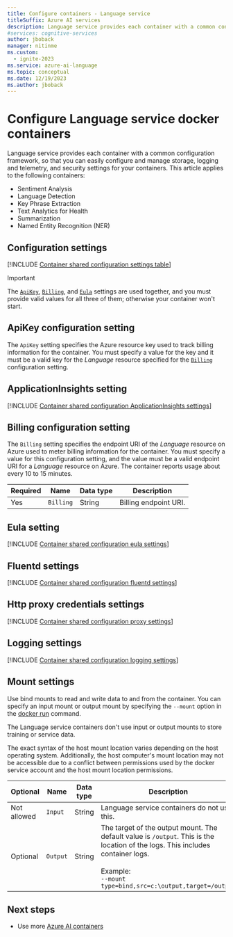 ```yaml
---
title: Configure containers - Language service
titleSuffix: Azure AI services
description: Language service provides each container with a common configuration framework, so that you can easily configure and manage storage, logging and telemetry, and security settings for your containers.
#services: cognitive-services
author: jboback
manager: nitinme
ms.custom:
  - ignite-2023
ms.service: azure-ai-language
ms.topic: conceptual
ms.date: 12/19/2023
ms.author: jboback
---
```


# Configure Language service docker containers

Language service provides each container with a common configuration framework, so that you can easily configure and manage storage, logging and telemetry, and security settings for your containers. This article applies to the following containers:

* Sentiment Analysis
* Language Detection
* Key Phrase Extraction
* Text Analytics for Health
* Summarization
* Named Entity Recognition (NER)

## Configuration settings

[!INCLUDE [Container shared configuration settings table](../../../../includes/cognitive-services-containers-configuration-shared-settings-table.md)]

> [!IMPORTANT]
> The [`ApiKey`](#apikey-configuration-setting), [`Billing`](#billing-configuration-setting), and [`Eula`](#eula-setting) settings are used together, and you must provide valid values for all three of them; otherwise your container won't start.

## ApiKey configuration setting

The `ApiKey` setting specifies the Azure resource key used to track billing information for the container. You must specify a value for the key and it must be a valid key for the _Language_ resource specified for the [`Billing`](#billing-configuration-setting) configuration setting.

## ApplicationInsights setting

[!INCLUDE [Container shared configuration ApplicationInsights settings](../../../../includes/cognitive-services-containers-configuration-shared-settings-application-insights.md)]

## Billing configuration setting

The `Billing` setting specifies the endpoint URI of the _Language_ resource on Azure used to meter billing information for the container. You must specify a value for this configuration setting, and the value must be a valid endpoint URI for a _Language_ resource on Azure. The container reports usage about every 10 to 15 minutes.

|Required| Name | Data type | Description |
|--|------|-----------|-------------|
|Yes| `Billing` | String | Billing endpoint URI. |


## Eula setting

[!INCLUDE [Container shared configuration eula settings](../../../../includes/cognitive-services-containers-configuration-shared-settings-eula.md)]

## Fluentd settings

[!INCLUDE [Container shared configuration fluentd settings](../../../../includes/cognitive-services-containers-configuration-shared-settings-fluentd.md)]

## Http proxy credentials settings

[!INCLUDE [Container shared configuration proxy settings](../../../../includes/cognitive-services-containers-configuration-shared-settings-http-proxy.md)]

## Logging settings
 
[!INCLUDE [Container shared configuration logging settings](../../../../includes/cognitive-services-containers-configuration-shared-settings-logging.md)]

## Mount settings

Use bind mounts to read and write data to and from the container. You can specify an input mount or output mount by specifying the `--mount` option in the [docker run](https://docs.docker.com/engine/reference/commandline/run/) command.

The Language service containers don't use input or output mounts to store training or service data. 

The exact syntax of the host mount location varies depending on the host operating system. Additionally, the host computer's mount location may not be accessible due to a conflict between permissions used by the docker service account and the host mount location permissions. 

|Optional| Name | Data type | Description |
|-------|------|-----------|-------------|
|Not allowed| `Input` | String | Language service containers do not use this.|
|Optional| `Output` | String | The target of the output mount. The default value is `/output`. This is the location of the logs. This includes container logs. <br><br>Example:<br>`--mount type=bind,src=c:\output,target=/output`|

## Next steps

* Use more [Azure AI containers](../../cognitive-services-container-support.md)
